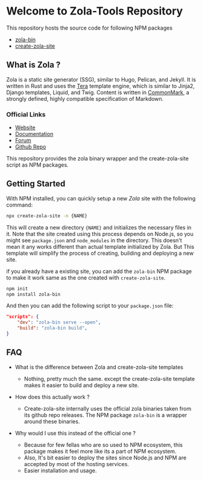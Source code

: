 # Welcome to Zola-Tools Repository

This repository hosts the source code for following NPM packages

- [zola-bin](packages/zola-bin)
- [create-zola-site](packages/create-zola-site)

## What is Zola ?

Zola is a static site generator (SSG), similar to Hugo, Pelican, and Jekyll. It is written in Rust and uses the [Tera](https://tera.netlify.com/) template engine, which is similar to Jinja2, Django templates, Liquid, and Twig. Content is written in [CommonMark](https://commonmark.org/), a strongly defined, highly compatible specification of Markdown.

### Official Links

- [Website](https://www.getzola.org/)
- [Documentation](https://www.getzola.org/documentation/getting-started/overview/)
- [Forum](https://zola.discourse.group/)
- [Github Repo](https://github.com/getzola/zola)

This repository provides the zola binary wrapper and the create-zola-site script as NPM packages.

## Getting Started

With NPM installed, you can quickly setup a new _Zola_ site with the following command:

```bash
npx create-zola-site -n {NAME}
```

This will create a new directory `{NAME}` and initializes the necessary files in it. Note that the site created using this process depends on Node.js, so you might see `package.json` and `node_modules` in the directory. This doesn't mean it any works different than actual template initialized by Zola. But This template will simplify the process of creating, building and deploying a new site.

if you already have a existing site, you can add the `zola-bin` NPM package to make it work same as the one created with `create-zola-site`.

```bash
npm init
npm install zola-bin
```

And then you can add the following script to your `package.json` file:

```json
"scripts": {
    "dev": "zola-bin serve --open",
    "build": "zola-bin build",
}
```

## FAQ

- What is the difference between Zola and create-zola-site templates

  - Nothing, pretty much the same. except the create-zola-site template makes it easier to build and deploy a new site.

- How does this actually work ?

  - Create-zola-site internally uses the official zola binaries taken from its github repo releases. The NPM package `zola-bin` is a wrapper around these binaries.

- Why would I use this instead of the official one ?

  - Because for few fellas who are so used to NPM ecosystem, this package makes it feel more like its a part of NPM ecosystem.
  - Also, It's bit easier to deploy the sites since Node.js and NPM are accepted by most of the hosting services.
  - Easier installation and usage.
